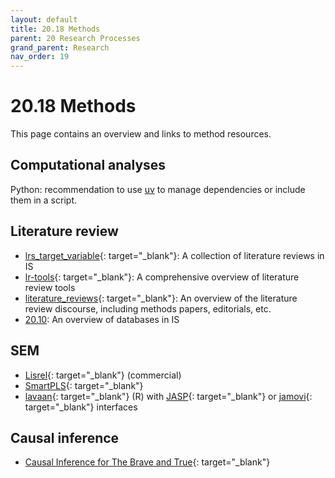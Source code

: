 ```yaml
---
layout: default
title: 20.18 Methods
parent: 20 Research Processes
grand_parent: Research
nav_order: 19
---
```


# 20.18 Methods

This page contains an overview and links to method resources.

## Computational analyses

Python: recommendation to use [uv](https://digital-work-lab.github.io/handbook/docs/10-lab/17_today-i-learned/uv.html) to manage dependencies or include them in a script.

## Literature review

- [lrs_target_variable](https://github.com/digital-work-lab/lrs_target_variable){: target="_blank"}: A collection of literature reviews in IS
- [lr-tools](https://github.com/digital-work-lab/lr_tools){: target="_blank"}: A comprehensive overview of literature review tools
- [literature_reviews](https://github.com/digital-work-lab/literature_reviews){: target="_blank"}: An overview of the literature review discourse, including methods papers, editorials, etc.
- [20.10](20.10.literature-review.html): An overview of databases in IS

## SEM

- [Lisrel](https://ssilive.com/license/lisrel){: target="_blank"} (commercial)
- [SmartPLS](https://smartpls.com/){: target="_blank"}
- [lavaan](https://lavaan.ugent.be/tutorial/){: target="_blank"} (R) with [JASP](https://jasp-stats.org/2018/07/03/how-to-perform-structural-equation-modeling-in-jasp/){: target="_blank"} or [jamovi](https://www.jamovi.org/){: target="_blank"} interfaces

## Causal inference

- [Causal Inference for The Brave and True](https://matheusfacure.github.io/python-causality-handbook/landing-page.html){: target="_blank"}

